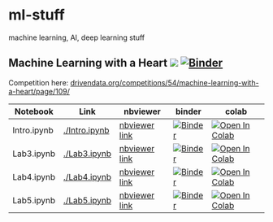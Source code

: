 # ml-stuff
machine learning, AI, deep learning stuff

## Machine Learning with a Heart ![](http://progressed.io/bar/60) [![Binder](https://mybinder.org/badge_logo.svg)](https://mybinder.org/v2/gh/xR86/ml-stuff/master?filepath=kaggle/machine-learning-with-a-heart)

Competition here: [drivendata.org/competitions/54/machine-learning-with-a-heart/page/109/](https://www.drivendata.org/competitions/54/machine-learning-with-a-heart/page/109/)


|    Notebook            |         Link                     |    nbviewer    | binder | colab |
| ---------------------  | -------------------------------- | -------------- | ------ | ----- | 
| Intro.ipynb | [./Intro.ipynb](https://github.com/xR86/ml-stuff/blob/master/kaggle/machine-learning-with-a-heart/Intro.ipynb)  |  [nbviewer link](https://nbviewer.jupyter.org/github/xR86/ml-stuff/blob/master/kaggle/machine-learning-with-a-heart/Intro.ipynb) | [![Binder](https://mybinder.org/badge_logo.svg)](https://mybinder.org/v2/gh/xR86/ml-stuff/master?filepath=kaggle/machine-learning-with-a-heart/Intro.ipynb) | [![Open In Colab](https://colab.research.google.com/assets/colab-badge.svg)](https://colab.research.google.com/github/xR86/ml-stuff/blob/master/kaggle/machine-learning-with-a-heart/Intro.ipynb) |
| Lab3.ipynb | [./Lab3.ipynb](https://github.com/xR86/ml-stuff/blob/master/kaggle/machine-learning-with-a-heart/Lab3.ipynb)  |  [nbviewer link](https://nbviewer.jupyter.org/github/xR86/ml-stuff/blob/master/kaggle/machine-learning-with-a-heart/Lab3.ipynb) | [![Binder](https://mybinder.org/badge_logo.svg)](https://mybinder.org/v2/gh/xR86/ml-stuff/master?filepath=kaggle/machine-learning-with-a-heart/Lab3.ipynb) | [![Open In Colab](https://colab.research.google.com/assets/colab-badge.svg)](https://colab.research.google.com/github/xR86/ml-stuff/blob/master/kaggle/machine-learning-with-a-heart/Lab3.ipynb) |
| Lab4.ipynb | [./Lab4.ipynb](https://github.com/xR86/ml-stuff/blob/master/kaggle/machine-learning-with-a-heart/Lab4.ipynb)  |  [nbviewer link](https://nbviewer.jupyter.org/github/xR86/ml-stuff/blob/master/kaggle/machine-learning-with-a-heart/Lab4.ipynb) | [![Binder](https://mybinder.org/badge_logo.svg)](https://mybinder.org/v2/gh/xR86/ml-stuff/master?filepath=kaggle/machine-learning-with-a-heart/Lab4.ipynb) | [![Open In Colab](https://colab.research.google.com/assets/colab-badge.svg)](https://colab.research.google.com/github/xR86/ml-stuff/blob/master/kaggle/machine-learning-with-a-heart/Lab4.ipynb) |
| Lab5.ipynb | [./Lab5.ipynb](https://github.com/xR86/ml-stuff/blob/master/kaggle/machine-learning-with-a-heart/Lab5.ipynb)  |  [nbviewer link](https://nbviewer.jupyter.org/github/xR86/ml-stuff/blob/master/kaggle/machine-learning-with-a-heart/Lab5.ipynb) | [![Binder](https://mybinder.org/badge_logo.svg)](https://mybinder.org/v2/gh/xR86/ml-stuff/master?filepath=kaggle/machine-learning-with-a-heart/Lab5.ipynb) | [![Open In Colab](https://colab.research.google.com/assets/colab-badge.svg)](https://colab.research.google.com/github/xR86/ml-stuff/blob/master/kaggle/machine-learning-with-a-heart/Lab5.ipynb) |
